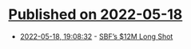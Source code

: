 # [Published on 2022-05-18](index.md)

* [2022-05-18, 19:08:32](https://news.ycombinator.com/item?id=31426449) - [SBF’s $12M Long Shot](https://puck.news/inside-s-b-f-s-12-million-long-shot/)
